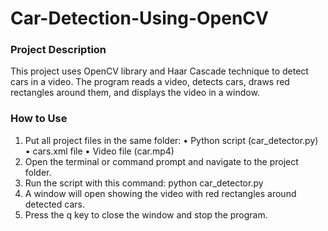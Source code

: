 # Car-Detection-Using-OpenCV

### Project Description
This project uses OpenCV library and Haar Cascade technique to detect cars in a video.
The program reads a video, detects cars, draws red rectangles around them, and displays the video in a window.

### How to Use
 1. Put all project files in the same folder:
 • Python script (car_detector.py)
 • cars.xml file
 • Video file (car.mp4)
 2. Open the terminal or command prompt and navigate to the project folder.
 3. Run the script with this command: python car_detector.py
 4. A window will open showing the video with red rectangles around detected cars.
 5. Press the q key to close the window and stop the program.
